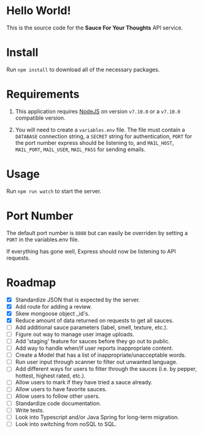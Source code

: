 # Hello World!

This is the source code for the **Sauce For Your Thoughts** API service.

# Install

Run `npm install` to download all of the necessary packages.

# Requirements

1) This application requires [NodeJS](https://nodejs.org/en/) on version `v7.10.0` or a `v7.10.0` compatible version.

2) You will need to create a `variables.env` file. The file must contain a `DATABASE` connection string, a `SECRET` string for authentication, `PORT` for the port number express should be listening to, and `MAIL_HOST`, `MAIL_PORT`, `MAIL_USER`, `MAIL_PASS` for sending emails.

# Usage

Run `npm run watch` to start the server.

# Port Number 

The default port number is `8080` but can easily be overriden by setting a `PORT` in the variables.env file.

If everything has gone well, Express should now be listening to API requests.

# Roadmap

- [x] Standardize JSON that is expected by the server.
- [x] Add route for adding a review.
- [x] Skew mongoose object _id's.
- [x] Reduce amount of data returned on requests to get all sauces.
- [ ] Add additional sauce parameters (label, smell, texture, etc.).
- [ ] Figure out way to manage user image uploads.
- [ ] Add 'staging' feature for sauces before they go out to public.
- [ ] Add way to handle when/if user reports inappropriate content.
- [ ] Create a Model that has a list of inappropriate/unacceptable words.
- [ ] Run user input through scanner to filter out unwanted language.
- [ ] Add different ways for users to filter through the sauces (i.e. by pepper, hottest, highest rated, etc.).
- [ ] Allow users to mark if they have tried a sauce already.
- [ ] Allow users to have favorite sauces.
- [ ] Allow users to follow other users.
- [ ] Standardize code documentation.
- [ ] Write tests.
- [ ] Look into Typescript and/or Java Spring for long-term migration.
- [ ] Look into switching from noSQL to SQL.